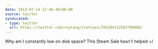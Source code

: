```yaml
---
date: 2013-07-14 12:46:40+00:00
source: twitter
syndicated:
- type: twitter
  url: https://twitter.com/roytang/statuses/356394312503799808/
---
```


Why am I constantly low on disk space? This Steam Sale hasn't helped =/